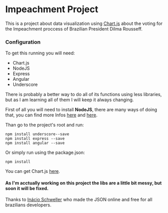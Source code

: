 # Impeachment Project
This is a project about data visualization using [Chart.js](www.chartjs.org) about the voting for the Impeachment proccess of Brazilian President Dilma Rousseff.

### Configuration
To get this running you will need:

* Chart.js
* NodeJS
* Express
* Angular
* Underscore

There is probably a better way to do all of its functions using less libraries, but as I am learning all of them I will keep it always changing.

First of all you will need to install **NodeJS**, there are many ways of doing that, you can find more Infos [here](https://docs.npmjs.com/getting-started/installing-node) and [here](https://nodejs.org/en/).

Than go to the project's root and run:

```
npm install underscore--save
npm install express --save
npm install angular --save
```

Or simply run using the package.json:

```
npm install
```

You can get Chart.js [here](www.chartjs.org).

#### As I'm acctually working on this project the libs are a little bit messy, but soon it will be fixed.


Thanks to [Inácio Schweller](https://github.com/schweller) who made the JSON online and free for all brazilians developers.